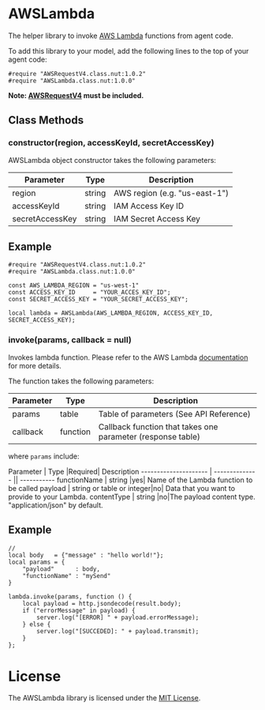 # AWSLambda

The helper library to invoke [AWS Lambda](http://docs.aws.amazon.com/lambda) functions from agent code.

To add this library to your model, add the following lines to the top of your agent code:

```
#require "AWSRequestV4.class.nut:1.0.2"
#require "AWSLambda.class.nut:1.0.0"
```

**Note: [AWSRequestV4](https://github.com/electricimp/AWSRequestV4/) must be included.**

## Class Methods

### constructor(region, accessKeyId, secretAccessKey)

AWSLambda object constructor takes the following parameters:

 Parameter             | Type           | Description
---------------------- | -------------- | -----------
region                 | string         | AWS region (e.g. "us-east-1")
accessKeyId            | string         | IAM Access Key ID
secretAccessKey        | string         | IAM Secret Access Key

## Example

```squirrel
#require "AWSRequestV4.class.nut:1.0.2"
#require "AWSLambda.class.nut:1.0.0"

const AWS_LAMBDA_REGION = "us-west-1"
const ACCESS_KEY_ID     = "YOUR_ACCES_KEY_ID";
const SECRET_ACCESS_KEY = "YOUR_SECRET_ACCESS_KEY";

local lambda = AWSLambda(AWS_LAMBDA_REGION, ACCESS_KEY_ID, SECRET_ACCESS_KEY);
```

### invoke(params, callback = null)

Invokes lambda function. Please refer to the AWS Lambda [documentation](http://docs.aws.amazon.com/lambda/latest/dg/API_Invoke.html) for more details.

The function takes the following parameters:

 Parameter         | Type           | Description
------------------ | -------------- | -----------
params             | table          | Table of parameters (See API Reference)
callback           | function       | Callback function that takes one parameter (response table)

where `params` include:

Parameter             | Type           |Required| Description
--------------------- | -------------- || -----------
functionName          | string         |yes| Name of the Lambda function to be called
payload               | string or table or integer|no| Data that you want to provide to your Lambda.
contentType           | string         |no|The payload content type. "application/json" by default.

## Example

```squirrel
//
local body   = {"message" : "hello world!"};
local params = {
    "payload"      : body,
    "functionName" : "mySend"
}

lambda.invoke(params, function () {
    local payload = http.jsondecode(result.body);
    if ("errorMessage" in payload) {
        server.log("[ERROR] " + payload.errorMessage);
    } else {
        server.log("[SUCCEDED]: " + payload.transmit);
    }
};

```

# License

The AWSLambda library is licensed under the [MIT License](LICENSE).
